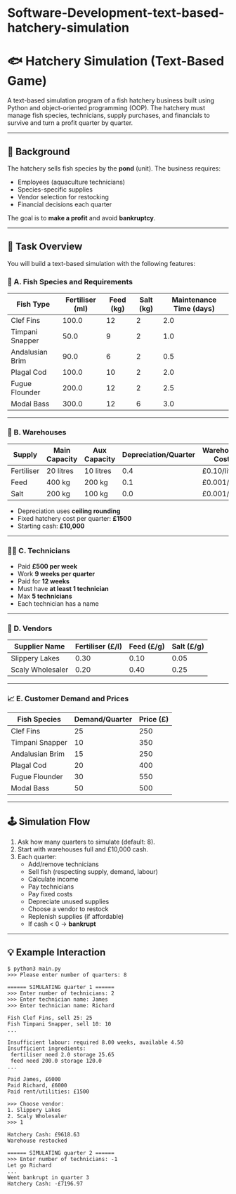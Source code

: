 # Software-Development-text-based-hatchery-simulation
# 🐟 Hatchery Simulation (Text-Based Game)

A text-based simulation program of a fish hatchery business built using Python and object-oriented programming (OOP). The hatchery must manage fish species, technicians, supply purchases, and financials to survive and turn a profit quarter by quarter.

---

## 📘 Background

The hatchery sells fish species by the **pond** (unit). The business requires:

- Employees (aquaculture technicians)
- Species-specific supplies
- Vendor selection for restocking
- Financial decisions each quarter

The goal is to **make a profit** and avoid **bankruptcy**.

---

## 📝 Task Overview

You will build a text-based simulation with the following features:

### 🐠 A. Fish Species and Requirements

| Fish Type           | Fertiliser (ml) | Feed (kg) | Salt (kg) | Maintenance Time (days) |
|---------------------|------------------|-----------|-----------|--------------------------|
| Clef Fins           | 100.0            | 12        | 2         | 2.0                      |
| Timpani Snapper     | 50.0             | 9         | 2         | 1.0                      |
| Andalusian Brim     | 90.0             | 6         | 2         | 0.5                      |
| Plagal Cod          | 100.0            | 10        | 2         | 2.0                      |
| Fugue Flounder      | 200.0            | 12        | 2         | 2.5                      |
| Modal Bass          | 300.0            | 12        | 6         | 3.0                      |

---

### 🏢 B. Warehouses

| Supply     | Main Capacity | Aux Capacity | Depreciation/Quarter | Warehouse Cost |
|------------|----------------|---------------|-----------------------|----------------|
| Fertiliser | 20 litres       | 10 litres      | 0.4                   | £0.10/litre    |
| Feed       | 400 kg          | 200 kg         | 0.1                   | £0.001/g       |
| Salt       | 200 kg          | 100 kg         | 0.0                   | £0.001/g       |

- Depreciation uses **ceiling rounding**
- Fixed hatchery cost per quarter: **£1500**
- Starting cash: **£10,000**

---

### 👷‍♂️ C. Technicians

- Paid **£500 per week**
- Work **9 weeks per quarter**
- Paid for **12 weeks**
- Must have **at least 1 technician**
- Max **5 technicians**
- Each technician has a name

---

### 🛒 D. Vendors

| Supplier Name      | Fertiliser (£/l) | Feed (£/g) | Salt (£/g) |
|--------------------|------------------|------------|------------|
| Slippery Lakes     | 0.30             | 0.10       | 0.05       |
| Scaly Wholesaler   | 0.20             | 0.40       | 0.25       |

---

### 📈 E. Customer Demand and Prices

| Fish Species       | Demand/Quarter | Price (£) |
|--------------------|----------------|-----------|
| Clef Fins          | 25             | 250       |
| Timpani Snapper    | 10             | 350       |
| Andalusian Brim    | 15             | 250       |
| Plagal Cod         | 20             | 400       |
| Fugue Flounder     | 30             | 550       |
| Modal Bass         | 50             | 500       |

---

## 🕹️ Simulation Flow

1. Ask how many quarters to simulate (default: 8).
2. Start with warehouses full and £10,000 cash.
3. Each quarter:
   - Add/remove technicians
   - Sell fish (respecting supply, demand, labour)
   - Calculate income
   - Pay technicians
   - Pay fixed costs
   - Depreciate unused supplies
   - Choose a vendor to restock
   - Replenish supplies (if affordable)
   - If cash < 0 → **bankrupt**

---

## 💡 Example Interaction

```text
$ python3 main.py
>>> Please enter number of quarters: 8

====== SIMULATING quarter 1 ======
>>> Enter number of technicians: 2
>>> Enter technician name: James
>>> Enter technician name: Richard

Fish Clef Fins, sell 25: 25
Fish Timpani Snapper, sell 10: 10
...

Insufficient labour: required 8.00 weeks, available 4.50
Insufficient ingredients:
 fertiliser need 2.0 storage 25.65
 feed need 200.0 storage 120.0
...

Paid James, £6000
Paid Richard, £6000
Paid rent/utilities: £1500

>>> Choose vendor:
1. Slippery Lakes
2. Scaly Wholesaler
>>> 1

Hatchery Cash: £9618.63
Warehouse restocked

====== SIMULATING quarter 2 ======
>>> Enter number of technicians: -1
Let go Richard
...
Went bankrupt in quarter 3
Hatchery Cash: -£7196.97
